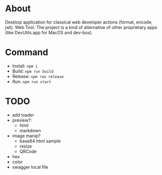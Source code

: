 # About

Desktop application for classical web developer actions (format, encode, jwt). Web Tool.
The project is a kind of alternative of other proprietary apps (like DevUtils.app for MacOS and dev-box).

# Command

- Install: `npm i`
- Build: `npm run build`
- Release: `npm run release`
- Run: `npm run start`

# TODO

- add loader
- preview?:
  - html
  - markdown
- image manip?
  - base64 html sample
  - resize
  - QRCode
- hex
- color
- swagger local file
